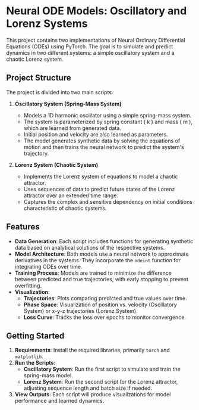 # Neural ODE Models: Oscillatory and Lorenz Systems

This project contains two implementations of Neural Ordinary Differential Equations (ODEs) using PyTorch. The goal is to simulate and predict dynamics in two different systems: a simple oscillatory system and a chaotic Lorenz system.

## Project Structure

The project is divided into two main scripts:

1. **Oscillatory System (Spring-Mass System)**
    - Models a 1D harmonic oscillator using a simple spring-mass system.
    - The system is parameterized by spring constant \( k \) and mass \( m \), which are learned from generated data.
    - Initial position and velocity are also learned as parameters.
    - The model generates synthetic data by solving the equations of motion and then trains the neural network to predict the system's trajectory.

2. **Lorenz System (Chaotic System)**
    - Implements the Lorenz system of equations to model a chaotic attractor.
    - Uses sequences of data to predict future states of the Lorenz attractor over an extended time range.
    - Captures the complex and sensitive dependency on initial conditions characteristic of chaotic systems.

## Features

- **Data Generation**: Each script includes functions for generating synthetic data based on analytical solutions of the respective systems.
- **Model Architecture**: Both models use a neural network to approximate derivatives in the systems. They incorporate the `odeint` function for integrating ODEs over time.
- **Training Process**: Models are trained to minimize the difference between predicted and true trajectories, with early stopping to prevent overfitting.
- **Visualization**:
  - **Trajectories**: Plots comparing predicted and true values over time.
  - **Phase Space**: Visualization of position vs. velocity (Oscillatory System) or x-y-z trajectories (Lorenz System).
  - **Loss Curve**: Tracks the loss over epochs to monitor convergence.

## Getting Started

1. **Requirements**: Install the required libraries, primarily `torch` and `matplotlib`.
2. **Run the Scripts**: 
   - **Oscillatory System**: Run the first script to simulate and train the spring-mass model.
   - **Lorenz System**: Run the second script for the Lorenz attractor, adjusting sequence length and batch size if needed.
3. **View Outputs**: Each script will produce visualizations for model performance and learned dynamics.


